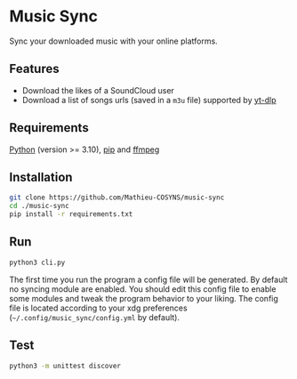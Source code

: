 # Music Sync

Sync your downloaded music with your online platforms.

## Features

- Download the likes of a SoundCloud user
- Download a list of songs urls (saved in a `m3u` file) supported by [yt-dlp](https://github.com/yt-dlp/yt-dlp)

## Requirements

[Python](https://www.python.org/) (version >= 3.10), [pip](https://pip.pypa.io) and [ffmpeg](https://www.ffmpeg.org)

## Installation

```sh
git clone https://github.com/Mathieu-COSYNS/music-sync
cd ./music-sync
pip install -r requirements.txt
```

## Run

```sh
python3 cli.py
```

The first time you run the program a config file will be generated. By default no syncing module are enabled.
You should edit this config file to enable some modules and tweak the program behavior to your liking. The config file is located according to your xdg preferences (`~/.config/music_sync/config.yml` by default).

## Test

```sh
python3 -m unittest discover
```
